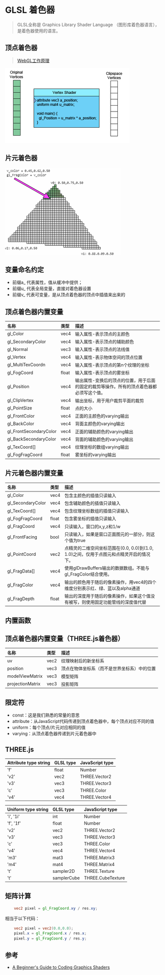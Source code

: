 # GLSL 着色器

> GLSL全称是 Graphics Library Shader Language （图形库着色器语言），是着色器使用的语言。

## 顶点着色器
 
 > [WebGL工作原理](https://webglfundamentals.org/webgl/lessons/zh_cn/webgl-how-it-works.html)

![](./static/vertex-shader-anim.gif)

## 片元着色器

![](./static/fragcolor.gif)

## 变量命名约定

- 前缀a_ 代表属性，值从缓冲中提供；
- 前缀u_ 代表全局变量，直接对着色器设置
- 前缀v_ 代表可变量，是从顶点着色器的顶点中插值来出来的

## 顶点着色器内置变量
| 名称 										| 类型 	| 描述 |
|:------------------------|:------|:-----|
| gl_Color								| vec4  | 输入属性-表示顶点的主颜色|
| gl_SecondaryColor 			| vec4  | 输入属性-表示顶点的辅助颜色|
| gl_Normal 							| vec3  | 输入属性-表示顶点的法线值|
| gl_Vertex 							| vec4  | 输入属性-表示物体空间的顶点位置|
| gl_MultiTexCoordn 			| vec4  | 输入属性-表示顶点的第n个纹理的坐标|
| gl_FogCoord 						| float | 输入属性-表示顶点的雾坐标|
| gl_Position 						| vec4  | 输出属性-变换后的顶点的位置，用于后面的固定的裁剪等操作。所有的顶点着色器都必须写这个值。|
| gl_ClipVertex 					| vec4  | 输出坐标，用于用户裁剪平面的裁剪|
| gl_PointSize 						| float | 点的大小|
| gl_FrontColor 					| vec4  | 正面的主颜色的varying输出|
| gl_BackColor 						| vec4  | 背面主颜色的varying输出|
| gl_FrontSecondaryColor  | vec4  | 正面的辅助颜色的varying输出|
| gl_BackSecondaryColor 	| vec4  | 背面的辅助颜色的varying输出|
| gl_TexCoord[] 					| vec4  | 纹理坐标的数组varying输出|
| gl_FogFragCoord 				| float | 雾坐标的varying输出|

## 	片元着色器内置变量
| 名称 							| 类型  | 描述
|:------------------|:------|:-----|
| gl_Color 					| vec4  | 包含主颜色的插值只读输入
| gl_SecondaryColor | vec4  | 包含辅助颜色的插值只读输入
| gl_TexCoord[] 		| vec4  | 包含纹理坐标数组的插值只读输入
| gl_FogFragCoord 	| float | 包含雾坐标的插值只读输入
| gl_FragCoord 			| vec4  | 只读输入，窗口的x,y,z和1/w
| gl_FrontFacing 		| bool  | 只读输入，如果是窗口正面图元的一部分，则这个值为true
| gl_PointCoord 		| vec2  | 点精灵的二维空间坐标范围在(0.0, 0.0)到(1.0, 1.0)之间，仅用于点图元和点精灵开启的情况下。
| gl_FragData[] 		| vec4  | 使用glDrawBuffers输出的数据数组。不能与gl_FragColor结合使用。
| gl_FragColor 			| vec4  | 输出的颜色用于随后的像素操作，用vec4的四个维度分别表示红、绿、蓝以及alpha通道
| gl_FragDepth 			| float | 输出的深度用于随后的像素操作，如果这个值没有被写，则使用固定功能管线的深度值代替

## 内置函数

## 顶点着色器内置变量（THREE.js着色器）
| 名称 										| 类型 	| 描述 |
|:------------------------|:------|:-----|
| uv											| vec2		| 纹理映射后的新坐标系|
| position								| vec3		| 顶点在物体坐标系（而不是世界坐标系）中的位置|
| modelViewMatrix					| vec3		| 模型矩阵|
| projectionMatrix				| vec3		| 投影矩阵|

## 限定符

* const：这是我们熟悉的常量的意思
* attribute：从JavaScript代码传递到顶点着色器中，每个顶点对应不同的值
* uniform：每个顶点/片元对应相同的值
* varying：从顶点着色器传递到片元着色器中

## THREE.js

| Attribute type string | GLSL type | JavaScript type |
| :---------------------|:----------|:----------------|
| 'f' 									| float 		| Number				  |
| 'v2' 									| vec2 			| THREE.Vector2   |
| 'v3'									| vec3 			| THREE.Vector3   |
| 'c' 									| vec3 			| THREE.Color 		|
| 'v4' 									| vec4 			| THREE.Vector4 	|


| Uniform type string | GLSL type 	| JavaScript type  |
| :-------------------|:------------|:-----------------|
| 'i', '1i' 					| int 				| Number 					 |
| 'f', '1f' 					| float 			| Number 					 |
| 'v2' 								| vec2 				| THREE.Vector2 	 |
| 'v3' 								| vec3 				| THREE.Vector3 	 |
| 'c' 								| vec3 				| THREE.Color 		 |
| 'v4' 								| vec4 				| THREE.Vector4 	 |
| 'm3' 								| mat3 				| THREE.Matrix3 	 |
| 'm4' 								| mat4 				| THREE.Matrix4 	 |
| 't' 								| sampler2D 	| THREE.Texture 	 |
| 't' 								| samplerCube | THREE.CubeTexture|

## 矩阵计算
	
```glsl
	vec2 pixel = gl_FragCoord.xy / res.xy;
```
相当于以下代码：
```glsl
	vec2 pixel = vec2(0.0,0.0);
	pixel.x = gl_FragCoord.x / res.x;
	pixel.y = gl_FragCoord.y / res.y;
```

## 参考

- [A Beginner's Guide to Coding Graphics Shaders](https://gamedevelopment.tutsplus.com/tutorials/a-beginners-guide-to-coding-graphics-shaders-part-3--cms-24351)